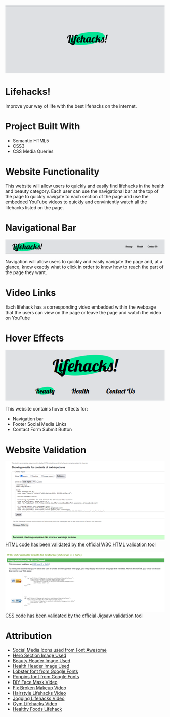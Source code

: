 ![](./assets/screenshots/logo-big.png)

# Lifehacks!

Improve your way of life with the best lifehacks on the internet. 

# Project Built With

- Semantic HTML5
- CSS3
- CSS Media Queries

# Website Functionality

This website will allow users to quickly and easily find lifehacks in the health and beauty category. 
Each user can use the navigational bar at the top of the page to quickly navigate to each section of the page and 
use the embedded YouTube videos to quickly and conviniently watch all the lifehacks listed on the page.

# Navigational Bar

![](./assets/screenshots/nav.png)

Navigation will allow users to quickly and easily navigate the page and, at a glance, know exactly what to click in order to 
know how to reach the part of the page they want.

# Video Links

Each lifehack has a corresponding video embedded within the webpage that the users can view on the page 
or leave the page and watch the video on YouTube

# Hover Effects 

![](./assets/screenshots/nav-hover.png)

This website contains hover effects for:

- Navigation bar
- Footer Social Media Links
- Contact Form Submit Button

# Website Validation

![](./assets/screenshots/html-validation.png)
[HTML code has been validated by the official W3C HTML validation tool](https://validator.w3.org/)

![](./assets/screenshots/css-validation.png)
[CSS code has been validated by the official Jigsaw validation tool](https://jigsaw.w3.org/css-validator/)

# Attribution

- [Social Media Icons used from Font Awesome](https://fontawesome.com/)
- [Hero Section Image Used](https://images.unsplash.com/photo-1595814432314-90095f342694?ixlib=rb-4.0.3&ixid=M3wxMjA3fDB8MHxzZWFyY2h8Mnx8aG9tZSUyMGltcHJvdmVtZW50c3xlbnwwfDB8MHx8fDI=&auto=format&fit=crop&w=600&q=60)
- [Beauty Header Image Used](https://images.unsplash.com/photo-1612817288484-6f916006741a?ixlib=rb-4.0.3&ixid=M3wxMjA3fDB8MHxzZWFyY2h8MXx8YmVhdXR5JTIwcHJvZHVjdHN8ZW58MHwwfDB8fHwy&auto=format&fit=crop&w=600&q=60)
- [Health Header Image Used](https://images.unsplash.com/photo-1556911073-a517e752729c?ixlib=rb-4.0.3&ixid=M3wxMjA3fDB8MHxzZWFyY2h8MTB8fGhlYWx0aHl8ZW58MHwwfDB8fHwy&auto=format&fit=crop&w=600&q=60)
- [Lobster font from Google Fonts](https://fonts.google.com/)
- [Poppins font from Google Fonts](https://fonts.google.com/)
- [DIY Face Mask Video](https://www.youtube.com/embed/c6PwuslTi-o)
- [Fix Broken Makeup Video](https://www.youtube.com/embed/hm33W9u2NaQ)
- [Hairstyle Lifehacks Video](https://www.youtube.com/embed/ue1iUhN5ZQs)
- [Jogging Lifehacks Video](https://www.youtube.com/embed/VOJcJHX9VpU)
- [Gym Lifehacks Video](https://www.youtube.com/embed/pzhzS7FDFQg)
- [Healthy Foods Lifehack](https://www.youtube.com/embed/h9E0KLwipWg)
